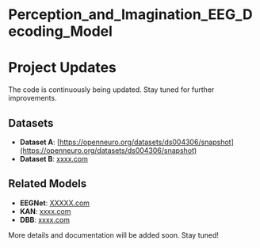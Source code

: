 # Perception_and_Imagination_EEG_Decoding_Model
# Project Updates

The code is continuously being updated. Stay tuned for further improvements.

## Datasets

- **Dataset A**: [https://openneuro.org/datasets/ds004306/snapshot](https://openneuro.org/datasets/ds004306/snapshot) 
- **Dataset B**: [xxxx.com](xxxx.com)  

## Related Models

- **EEGNet**:  [XXXXX.com](XXXXX.com)  
- **KAN**:  [xxxx.com](xxxx.com)  
- **DBB**:  [xxxx.com](xxxx.com)  

More details and documentation will be added soon. Stay tuned!

